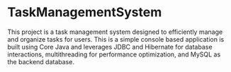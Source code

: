 # TaskManagementSystem
This project is a task management system designed to efficiently manage and organize tasks for users. This is a simple console based application is built using Core Java and leverages JDBC and Hibernate for database interactions, multithreading for performance optimization, and MySQL as the backend database.
